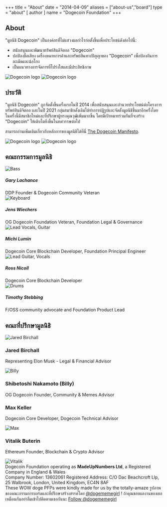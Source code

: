 +++ title = "About"
date = "2014-04-09"
aliases = ["about-us","board"]
type = "about"
[ author ]
name = "Dogecoin Foundation"
+++

<section class="presentation">
<div class="left">

<div class="title">

## About

  <div class="underline"></div>
</div>

<div class="description">
"มูลนิธิ Dogecoin" เป็นองค์กรที่ไม่แสวงผลกำไรก่อตั้งขึ้นเพื่อประโยชน์ดังต่อไปนี้:

- สนับสนุนและพัฒนาทรัพย์สินดิจิตอล "Dogecoin"
- ปกป้องชื่อเสียง เครื่องหมายการค้าและทรัพย์สินทางปัญญาของ "Dogecoin" เพื่อป้องกันการละเมิดและฉ้อโกง
- เป็นแนวทางการจัดการที่โปร่งใสและมีประสิทธิภาพ

</div>

<div class="mobile-logos">
<img class="dogegoin-light" src="/dogecoin-light.png" alt="Dogecoin logo">
<img class="dogegoin-dark" src="/dogecoin-dark.png" alt="Dogecoin logo">
</div>

<div class="title">

## ประวัติ

<div class="underline"></div>
</div>

<div class="description">
"มูลนิธิ Dogecoin" ถูกจัดตั้งขึ้นครั้งแรกในปี 2014 เพื่อสนับสนุนและอำนวยประโยชน์ต่อโครงการทรัพย์สินดิจิตอล และในปี 2021 กลุ่มสมาชิกดั้งเดิมได้ทำการปฏิรูปและจัดตั้งมูลนิธิขึ้นมาอีกครั้งโดยในครั้งนี้มีสมาชิกใหม่และที่ปรึกษาผู้ทรงคุณวุฒิเพิ่มมากขึ้น โดยมีเป้าหมายร่วมกันที่จะสร้าง "Dogecoin" ให้เติบโตยิ่งขึ้นในทศวรรษต่อไป

สามารถอ่านเพิ่มเติมเกี่ยวกับหลักการของมูลนิธิได้ที่นี่ [The Dogecoin Manifesto](/th/manifesto).

</div>
</div>
<div class="right">
<img class="dogegoin-light" src="/dogecoin-light.png" alt="Dogecoin logo">
<img class="dogegoin-dark" src="/dogecoin-dark.png" alt="Dogecoin logo">
</div>
</section>

<section class="board">
  <div>

## คณะกรรมการมูลนิธิ

  <div class="underline"></div>

  <div class="members">
  <div class="member">
  <img title='Bass' src="/gary.png"/>
  <h5>Gary Lachance</h5>
  DDP Founder & Dogecoin Community Veteran
  </div>

  <div class="member">
  <img title='Keyboard' src="/jens.png"/>
  <h5>Jens Wiechers</h5>
  OG Dogecoin Foundation Veteran, Foundation Legal & Governance
  </div>

  <div class="member">
  <img title='Lead Vocals, Guitar' src="/michi.png"/>
  <h5>Michi Lumin</h5>
  Dogecoin Core Blockchain Developer, Foundation Principal Engineer
  </div>

  <div class="member">
  <img title='Lead Guitar, Vocals' src="/ross.png"/>
  <h5>Ross Nicoll</h5>
  Dogecoin Core Blockchain Developer
  </div>

  <div class="member">
  <img title='Drums' src="/timothy.png"/>
  <h5>Timothy Stebbing</h5>
  F/OSS community advocate and Foundation Product Lead
  </div>

  </div>
  </div>
</section>

<div class="advisors">
<div class="top"></div>
<div class="inner">
<div class="title">

## คณะที่ปรึกษามูลนิธิ

<div class="underline"></div>
</div>

<div class="members">

<div>
<img title='Jared Birchall' src="/jared.png"/>
</div>
<div>

### Jared Birchall

Representing Elon Musk - Legal & Financial Advisor

</div>

<div>
<img title='Billy' src="/billy.png"/>
</div>
<div>

### Shibetoshi Nakamoto (Billy)

OG Dogecoin Founder, Community & Memes Advisor

</div>

<div>

### Max Keller

Dogecoin Core Developer, Dogecoin Technical Advisor

</div>
<div>
<img title='Max' src="/max.png"/>
</div>

<div>

### Vitalik Buterin

Ethereum Founder, Blockchain & Crypto Advisor

</div>
<div>
<img title='Vitalik' src="/vitalik.png"/>
</div>

</div>
</div>
<div class="bottom"></div>
</div>

<div class="company">
Dogecoin Foundation operating as <b>MadeUpNumbers Ltd</b>, a Registered Company in England & Wales <br/>
Company Number: 13602061 Registered Address: C/O Dac Beachcroft Llp, 25 Walbrook, London, United Kingdom, EC4N 8AF
</div>
<div class="tweet">
These WOW doge PFPs were kindly made for us by the totally-amaze
รูปภาพของคณะกรรมการบอร์ดและที่ปรึกษาสร้างสรรค์โดย 
<a href="https://twitter.com/Dogememegirl">@dogememegirl</a>
! ถ้าคุณชอบผลงานของเธอเหมือนกันอย่าลืมเข้าไปติดตามเธอกันนะ
<a href="https://twitter.com/dogememegirl?ref_src=twsrc%5Etfw" class="twitter-follow-button" data-show-screen-name="false" data-show-count="false">Follow @dogememegirl</a><script async src="https://platform.twitter.com/widgets.js" charset="utf-8"></script>
</div>
